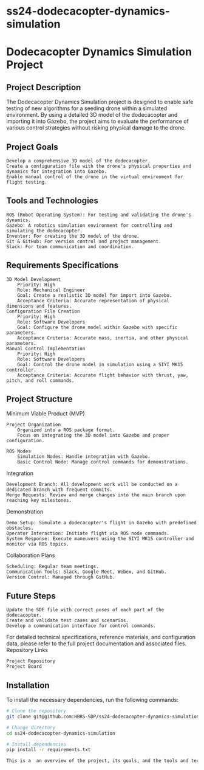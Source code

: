 # ss24-dodecacopter-dynamics-simulation


# Dodecacopter Dynamics Simulation Project


## Project Description

The Dodecacopter Dynamics Simulation project is designed to enable safe testing of new algorithms for a seeding drone within a simulated environment. By using a detailed 3D model of the dodecacopter and importing it into Gazebo, the project aims to evaluate the performance of various control strategies without risking physical damage to the drone.

## Project Goals

    Develop a comprehensive 3D model of the dodecacopter.
    Create a configuration file with the drone's physical properties and dynamics for integration into Gazebo.
    Enable manual control of the drone in the virtual environment for flight testing.

## Tools and Technologies

    ROS (Robot Operating System): For testing and validating the drone's dynamics.
    Gazebo: A robotics simulation environment for controlling and simulating the dodecacopter.
    Inventor: For creating the 3D model of the drone.
    Git & GitHub: For version control and project management.
    Slack: For team communication and coordination.

## Requirements Specifications


    3D Model Development
        Priority: High
        Role: Mechanical Engineer
        Goal: Create a realistic 3D model for import into Gazebo.
        Acceptance Criteria: Accurate representation of physical dimensions and features.
    Configuration File Creation
        Priority: High
        Role: Software Developers
        Goal: Configure the drone model within Gazebo with specific parameters.
        Acceptance Criteria: Accurate mass, inertia, and other physical parameters.
    Manual Control Implementation
        Priority: High
        Role: Software Developers
        Goal: Control the drone model in simulation using a SIYI MK15 controller.
        Acceptance Criteria: Accurate flight behavior with thrust, yaw, pitch, and roll commands.

## Project Structure

Minimum Viable Product (MVP)

    Project Organization
        Organized into a ROS package format.
        Focus on integrating the 3D model into Gazebo and proper configuration.

    ROS Nodes
        Simulation Nodes: Handle integration with Gazebo.
        Basic Control Node: Manage control commands for demonstrations.

Integration

    Development Branch: All development work will be conducted on a dedicated branch with frequent commits.
    Merge Requests: Review and merge changes into the main branch upon reaching key milestones.

Demonstration

    Demo Setup: Simulate a dodecacopter's flight in Gazebo with predefined obstacles.
    Operator Interaction: Initiate flight via ROS node commands.
    System Response: Execute maneuvers using the SIYI MK15 controller and monitor via ROS topics.

Collaboration Plans

    Scheduling: Regular team meetings.
    Communication Tools: Slack, Google Meet, Webex, and GitHub.
    Version Control: Managed through GitHub.

## Future Steps

    Update the SDF file with correct poses of each part of the dodecacopter.
    Create and validate test cases and scenarios.
    Develop a communication interface for control commands.

For detailed technical specifications, reference materials, and configuration data, please refer to the full project documentation and associated files.
Repository Links

    Project Repository
    Project Board

## Installation
To install the necessary dependencies, run the following commands:

```bash
# Clone the repository
git clone git@github.com:HBRS-SDP/ss24-dodecacopter-dynamics-simulation.git

# Change directory
cd ss24-dodecacopter-dynamics-simulation

# Install dependencies
pip install -r requirements.txt

This is a  an overview of the project, its goals, and the tools and technologies used. For more detailed information, please refer to the project documentation included in this repository.
